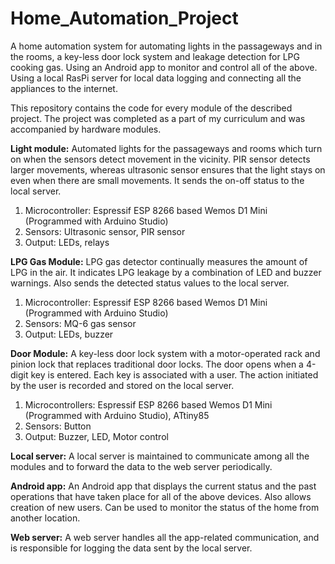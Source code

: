 # Home_Automation_Project

A home automation system for automating lights in the passageways and in the rooms, a key-less door lock system and leakage detection for LPG cooking gas. Using an Android app to monitor and control all of the above. Using a local RasPi server for local data logging and connecting all the appliances to the internet.

This repository contains the code for every module of the described project. The project was completed as a part of my curriculum and was accompanied by hardware modules.

**Light module:** Automated lights for the passageways and rooms which turn on when the sensors detect movement in the vicinity. PIR sensor detects larger movements, whereas ultrasonic sensor ensures that the light stays on even when there are small movements. It sends the on-off status to the local server.

1. Microcontroller: Espressif ESP 8266 based Wemos D1 Mini (Programmed with Arduino Studio)
2. Sensors: Ultrasonic sensor, PIR sensor
3. Output: LEDs, relays

**LPG Gas Module:** LPG gas detector continually measures the amount of LPG in the air. It indicates LPG leakage by a combination of LED and buzzer warnings. Also sends the detected status values to the local server.

1. Microcontroller: Espressif ESP 8266 based Wemos D1 Mini (Programmed with Arduino Studio)
2. Sensors: MQ-6 gas sensor
3. Output: LEDs, buzzer

**Door Module:** A key-less door lock system with a motor-operated rack and pinion lock that replaces traditional door locks. The door opens when a 4-digit key is entered. Each key is associated with a user. The action initiated by the user is recorded and stored on the local server.

1. Microcontrollers: Espressif ESP 8266 based Wemos D1 Mini (Programmed with Arduino Studio), ATtiny85
2. Sensors: Button
3. Output: Buzzer, LED, Motor control

**Local server:** A local server is maintained to communicate among all the modules and to forward the data to the web server periodically.

**Android app:** An Android app that displays the current status and the past operations that have taken place for all of the above devices. Also allows creation of new users. Can be used to monitor the status of the home from another location.

**Web server:** A web server handles all the app-related communication, and is responsible for logging the data sent by the local server.
